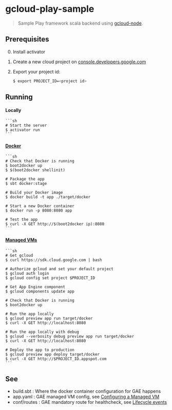 # gcloud-play-sample
> Sample Play framework scala backend using [gcloud-node](//github.com/GoogleCloudPlatform/gcloud-node).

## Prerequisites

0. Install activator
1. Create a new cloud project on [console.developers.google.com](http://console.developers.google.com)
2. Export your project id:

    ```sh
    $ export PROJECT_ID=<project id>
    ```

## Running

#### Locally
    ```sh
    # Start the server
    $ activator run
    ```

#### [Docker](https://docker.com)

    ```sh
    # Check that Docker is running
    $ boot2docker up
    $ $(boot2docker shellinit)

    # Package the app
    $ sbt docker:stage

    # Build your Docker image
    $ docker build -t app ./target/docker

    # Start a new Docker container
    $ docker run -p 8080:8080 app

    # Test the app
    $ curl -X GET http://$(boot2docker ip):8080
    ```

#### [Managed VMs](https://developers.google.com/appengine/docs/managed-vms/)

    ```sh
    # Get gcloud
    $ curl https://sdk.cloud.google.com | bash

    # Authorize gcloud and set your default project
    $ gcloud auth login
    $ gcloud config set project $PROJECT_ID

    # Get App Engine component
    $ gcloud components update app

    # Check that Docker is running
    $ boot2docker up

    # Run the app locally
    $ gcloud preview app run target/docker
    $ curl -X GET http://localhost:8080

    # Run the app locally with debug
    $ gcloud --verbosity debug preview app run target/docker
    $ curl -X GET http://localhost:8080

    # Deploy the app to production
    $ gcloud preview app deploy target/docker
    $ curl -X GET http://$PROJECT_ID.appspot.com
    ```

## See
* build.sbt : Where the docker container configuration for GAE happens
* app.yaml : GAE managed VM config, see [Configuring a Managed VM](https://cloud.google.com/appengine/docs/managed-vms/config)
* conf/routes : GAE mandatory route for healthcheck, see [Lifecycle events](https://cloud.google.com/appengine/docs/managed-vms/custom-runtimes#lifecycle_events)